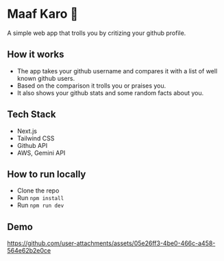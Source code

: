 # Maaf Karo 🤣

A simple web app that trolls you by critizing your github profile.

## How it works

- The app takes your github username and compares it with a list of well known github users.
- Based on the comparison it trolls you or praises you.
- It also shows your github stats and some random facts about you.

## Tech Stack

- Next.js
- Tailwind CSS
- Github API
- AWS, Gemini API

## How to run locally

- Clone the repo
- Run `npm install`
- Run `npm run dev`

## Demo

https://github.com/user-attachments/assets/05e26ff3-4be0-466c-a458-564e62b2e0ce
